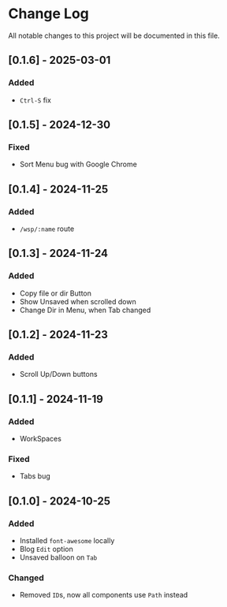 # Change Log
All notable changes to this project will be documented in this file.

## [0.1.6] - 2025-03-01
### Added
- `Ctrl-S` fix

## [0.1.5] - 2024-12-30
### Fixed
- Sort Menu bug with Google Chrome

## [0.1.4] - 2024-11-25
### Added
- `/wsp/:name` route

## [0.1.3] - 2024-11-24
### Added
- Copy file or dir Button
- Show Unsaved when scrolled down
- Change Dir in Menu, when Tab changed

## [0.1.2] - 2024-11-23
### Added
- Scroll Up/Down buttons

## [0.1.1] - 2024-11-19
### Added
- WorkSpaces

### Fixed
- Tabs bug

## [0.1.0] - 2024-10-25
### Added
- Installed `font-awesome` locally
- Blog `Edit` option
- Unsaved balloon on `Tab`

### Changed
- Removed `ID`s, now all components use `Path` instead
